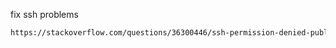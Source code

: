 fix ssh problems
```bash
https://stackoverflow.com/questions/36300446/ssh-permission-denied-publickey-gssapi-with-mic
```
